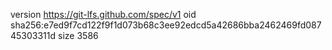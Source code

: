 version https://git-lfs.github.com/spec/v1
oid sha256:e7ed9f7cd122f9f1d073b68c3ee92edcd5a42686bba2462469fd08745303311d
size 3586
